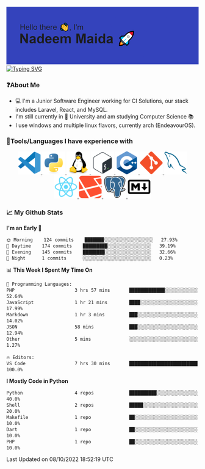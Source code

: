 ![](img/banner.png)
[![Typing SVG](https://readme-typing-svg.herokuapp.com?size=30&color=3443BC&lines=Junior+Software+Engineer;Open+Source+Advocate)](https://git.io/typing-svg)

### ❓About Me

- 💻 I'm a Junior Software Engineer working for CI Solutions, our stack includes Laravel, React, and MySQL.
- I'm still currently in 🏫 University and am studying Computer Science 📚
- I use windows and multiple linux flavors, currently arch (EndeavourOS).


### 🔨Tools/Languages I have experience with

<p align="center">
  <a href="https://code.visualstudio.com/">
    <img src="https://raw.githubusercontent.com/devicons/devicon/master/icons/vscode/vscode-original.svg" alt=vscode" width="60" height="60"/>
  </a>
  <a href="https://www.python.org">
    <img src="https://raw.githubusercontent.com/devicons/devicon/master/icons/python/python-original.svg" alt="python" width="60" height="60"/>
  </a>
  <a href="https://archlinux.org/">
    <img src="https://raw.githubusercontent.com/devicons/devicon/master/icons/linux/linux-original.svg" alt="linux" width="60" height="60"/>
  </a>
  <a href="https://www.zsh.org/">
    <img src="https://raw.githubusercontent.com/devicons/devicon/master/icons/bash/bash-original.svg" alt="bash" width="60" height="60"/>
  </a>
  <a href="https://www.cplusplus.com/">
    <img src="https://raw.githubusercontent.com/devicons/devicon/master/icons/cplusplus/cplusplus-original.svg" alt="cplusplus" width="60" height="60"/>
  </a>
  <a href="https://git-scm.com/">
    <img src="https://raw.githubusercontent.com/devicons/devicon/master/icons/git/git-original.svg" alt="git" width="60" height="60"/>
  </a>
  <a href="https://www.mysql.com/">
    <img src="https://raw.githubusercontent.com/devicons/devicon/master/icons/mysql/mysql-original.svg" alt="mysql" width="60" height="60"/>
  </a>
  <a href="https://reactjs.org/">
    <img src="https://raw.githubusercontent.com/devicons/devicon/master/icons/react/react-original.svg" alt="react" width="60" height="60"/>
  </a>
  <a href="https://laravel.com/">
    <img src="https://raw.githubusercontent.com/devicons/devicon/master/icons/laravel/laravel-plain.svg" alt="laravel" width="60" height="60"/>
  </a>
  <a href="https://www.postgresql.org/">
    <img src="https://raw.githubusercontent.com/devicons/devicon/master/icons/postgresql/postgresql-original.svg" alt="postgresql" width="60" height="60"/>
  </a>
  <a href="https://www.markdownguide.org/">
    <img src="https://raw.githubusercontent.com/devicons/devicon/master/icons/markdown/markdown-original.svg" alt="markdown" width="60" height="60"/>
  </a>
</p>

### 📈 My Github Stats

<!--START_SECTION:waka-->
**I'm an Early 🐤** 

```text
🌞 Morning    124 commits    ███████░░░░░░░░░░░░░░░░░░   27.93% 
🌆 Daytime    174 commits    █████████░░░░░░░░░░░░░░░░   39.19% 
🌃 Evening    145 commits    ████████░░░░░░░░░░░░░░░░░   32.66% 
🌙 Night      1 commits      ░░░░░░░░░░░░░░░░░░░░░░░░░   0.23%

```


📊 **This Week I Spent My Time On** 

```text
💬 Programming Languages: 
PHP                      3 hrs 57 mins       █████████████░░░░░░░░░░░░   52.64% 
JavaScript               1 hr 21 mins        ████░░░░░░░░░░░░░░░░░░░░░   17.99% 
Markdown                 1 hr 3 mins         ███░░░░░░░░░░░░░░░░░░░░░░   14.02% 
JSON                     58 mins             ███░░░░░░░░░░░░░░░░░░░░░░   12.94% 
Other                    5 mins              ░░░░░░░░░░░░░░░░░░░░░░░░░   1.27%

🔥 Editors: 
VS Code                  7 hrs 30 mins       █████████████████████████   100.0%

```

**I Mostly Code in Python** 

```text
Python                   4 repos             ██████████░░░░░░░░░░░░░░░   40.0% 
Shell                    2 repos             █████░░░░░░░░░░░░░░░░░░░░   20.0% 
Makefile                 1 repo              ██░░░░░░░░░░░░░░░░░░░░░░░   10.0% 
Dart                     1 repo              ██░░░░░░░░░░░░░░░░░░░░░░░   10.0% 
PHP                      1 repo              ██░░░░░░░░░░░░░░░░░░░░░░░   10.0%

```



 Last Updated on 08/10/2022 18:52:19 UTC
<!--END_SECTION:waka-->
